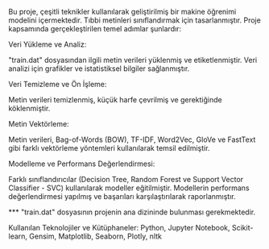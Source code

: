 Bu proje, çeşitli teknikler kullanılarak geliştirilmiş bir makine öğrenimi modelini içermektedir. Tıbbi metinleri sınıflandırmak için tasarlanmıştır. Proje kapsamında gerçekleştirilen temel adımlar şunlardır:

Veri Yükleme ve Analiz:

"train.dat" dosyasından ilgili metin verileri yüklenmiş ve etiketlenmiştir. Veri analizi için grafikler ve istatistiksel bilgiler sağlanmıştır.

Veri Temizleme ve Ön İşleme:

Metin verileri temizlenmiş, küçük harfe çevrilmiş ve gerektiğinde köklenmiştir.

Metin Vektörleme:

Metin verileri, Bag-of-Words (BOW), TF-IDF, Word2Vec, GloVe ve FastText gibi farklı vektörleme yöntemleri kullanılarak temsil edilmiştir.

Modelleme ve Performans Değerlendirmesi:

Farklı sınıflandırıcılar (Decision Tree, Random Forest ve Support Vector Classifier - SVC) kullanılarak modeller eğitilmiştir. Modellerin performans değerlendirmesi yapılmış ve başarıları karşılaştırılarak raporlanmıştır.

*** "train.dat" dosyasının projenin ana dizininde bulunması gerekmektedir.

Kullanılan Teknolojiler ve Kütüphaneler: Python, Jupyter Notebook, Scikit-learn, Gensim, Matplotlib, Seaborn, Plotly, nltk
